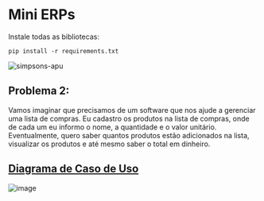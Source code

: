 <h1>Mini ERPs</h1>

<p>
Instale todas as bibliotecas:
  
`pip install -r requirements.txt`

![simpsons-apu](https://github.com/user-attachments/assets/a02e0ae7-8e99-4024-b13d-3289ca8022cb)

</p>

<h2>Problema 2:</h2>

<p>
  Vamos imaginar que precisamos de um software que nos ajude a gerenciar uma lista de compras. Eu cadastro os produtos na lista de compras, onde de cada um eu informo o nome, a quantidade e o valor unitário. Eventualmente, quero saber quantos produtos estão adicionados na lista, visualizar os produtos e até mesmo saber o total em dinheiro.
</p>

<h2><a href="https://github.com/jpgercc/AtividadeRequisitos/blob/main/caso_de_uso.uml" ">Diagrama de Caso de Uso</a></h2>

![image](https://github.com/user-attachments/assets/b3190619-7ed1-4ed3-afaa-cd0ead096598)

